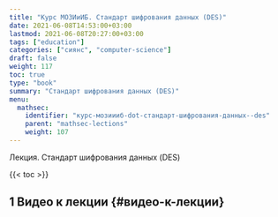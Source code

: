 ```yaml
---
title: "Курс МОЗИиИБ. Стандарт шифрования данных (DES)"
date: 2021-06-08T14:53:00+03:00
lastmod: 2021-06-08T20:27:00+03:00
tags: ["education"]
categories: ["сиянс", "computer-science"]
draft: false
weight: 117
toc: true
type: "book"
summary: "Стандарт шифрования данных (DES)"
menu:
  mathsec:
    identifier: "курс-мозиииб-dot-стандарт-шифрования-данных--des"
    parent: "mathsec-lections"
    weight: 107
---
```


Лекция. Стандарт шифрования данных (DES)

<!--more-->

{{< toc >}}


## <span class="section-num">1</span> Видео к лекции {#видео-к-лекции}
